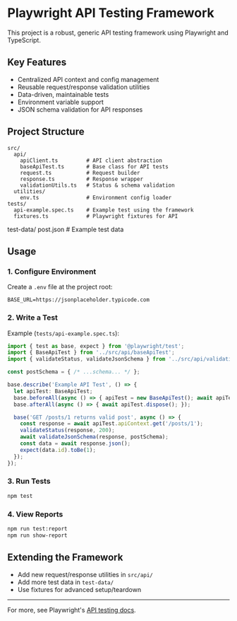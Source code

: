 # Playwright API Testing Framework

This project is a robust, generic API testing framework using Playwright and TypeScript.

## Key Features
- Centralized API context and config management
- Reusable request/response validation utilities
- Data-driven, maintainable tests
- Environment variable support
- JSON schema validation for API responses

## Project Structure
```
src/
  api/
    apiClient.ts         # API client abstraction
    baseApiTest.ts       # Base class for API tests
    request.ts           # Request builder
    response.ts          # Response wrapper
    validationUtils.ts   # Status & schema validation
  utilities/
    env.ts               # Environment config loader
tests/
  api-example.spec.ts    # Example test using the framework
  fixtures.ts            # Playwright fixtures for API
```

test-data/
  post.json              # Example test data

## Usage

### 1. Configure Environment
Create a `.env` file at the project root:
```
BASE_URL=https://jsonplaceholder.typicode.com
```

### 2. Write a Test
Example (`tests/api-example.spec.ts`):
```typescript
import { test as base, expect } from '@playwright/test';
import { BaseApiTest } from '../src/api/baseApiTest';
import { validateStatus, validateJsonSchema } from '../src/api/validationUtils';

const postSchema = { /* ...schema... */ };

base.describe('Example API Test', () => {
  let apiTest: BaseApiTest;
  base.beforeAll(async () => { apiTest = new BaseApiTest(); await apiTest.init(); });
  base.afterAll(async () => { await apiTest.dispose(); });

  base('GET /posts/1 returns valid post', async () => {
    const response = await apiTest.apiContext.get('/posts/1');
    validateStatus(response, 200);
    await validateJsonSchema(response, postSchema);
    const data = await response.json();
    expect(data.id).toBe(1);
  });
});
```

### 3. Run Tests
```sh
npm test
```

### 4. View Reports
```sh
npm run test:report
npm run show-report
```

## Extending the Framework
- Add new request/response utilities in `src/api/`
- Add more test data in `test-data/`
- Use fixtures for advanced setup/teardown

---

For more, see Playwright's [API testing docs](https://playwright.dev/docs/api-testing).

